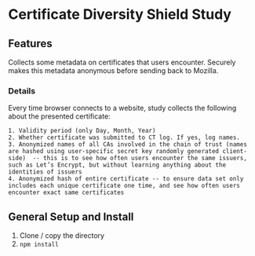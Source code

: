 # Certificate Diversity Shield Study

## Features

Collects some metadata on certificates that users encounter. Securely makes this
metadata anonymous before sending back to Mozilla.

### Details
Every time browser connects to a website, study collects the following
about the presented certificate:

    1. Validity period (only Day, Month, Year)
    2. Whether certificate was submitted to CT log. If yes, log names.
    3. Anonymized names of all CAs involved in the chain of trust (names are hashed using user-specific secret key randomly generated client-side)  -- this is to see how often users encounter the same issuers, such as Let’s Encrypt, but without learning anything about the identities of issuers
    4. Anonymized hash of entire certificate -- to ensure data set only includes each unique certificate one time, and see how often users encounter exact same certificates

## General Setup and Install

1.  Clone / copy the directory
2.  `npm install`
